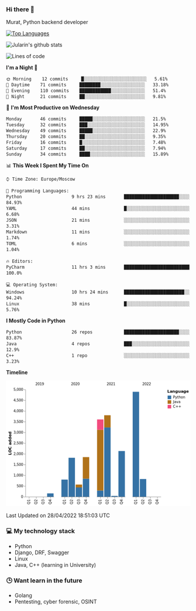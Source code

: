 ### Hi there 👋

Murat, Python backend developer

[![Top Languages](https://github-readme-stats.vercel.app/api/top-langs/?username=Jularin&layout=compact)]()

![Jularin's github stats](https://github-readme-stats.vercel.app/api?username=Jularin&show_icons=true&include_all_commits=true&count_private=true)

<!--START_SECTION:waka-->
![Lines of code](https://img.shields.io/badge/From%20Hello%20World%20I%27ve%20Written-20%20Thousand%20lines%20of%20code-blue)

**I'm a Night 🦉** 

```text
🌞 Morning    12 commits     █░░░░░░░░░░░░░░░░░░░░░░░░   5.61% 
🌆 Daytime    71 commits     ████████░░░░░░░░░░░░░░░░░   33.18% 
🌃 Evening    110 commits    ████████████░░░░░░░░░░░░░   51.4% 
🌙 Night      21 commits     ██░░░░░░░░░░░░░░░░░░░░░░░   9.81%

```
📅 **I'm Most Productive on Wednesday** 

```text
Monday       46 commits     █████░░░░░░░░░░░░░░░░░░░░   21.5% 
Tuesday      32 commits     ███░░░░░░░░░░░░░░░░░░░░░░   14.95% 
Wednesday    49 commits     █████░░░░░░░░░░░░░░░░░░░░   22.9% 
Thursday     20 commits     ██░░░░░░░░░░░░░░░░░░░░░░░   9.35% 
Friday       16 commits     █░░░░░░░░░░░░░░░░░░░░░░░░   7.48% 
Saturday     17 commits     ██░░░░░░░░░░░░░░░░░░░░░░░   7.94% 
Sunday       34 commits     ████░░░░░░░░░░░░░░░░░░░░░   15.89%

```


📊 **This Week I Spent My Time On** 

```text
⌚︎ Time Zone: Europe/Moscow

💬 Programming Languages: 
Python                   9 hrs 23 mins       █████████████████████░░░░   84.93% 
YAML                     44 mins             █░░░░░░░░░░░░░░░░░░░░░░░░   6.68% 
JSON                     21 mins             ░░░░░░░░░░░░░░░░░░░░░░░░░   3.31% 
Markdown                 11 mins             ░░░░░░░░░░░░░░░░░░░░░░░░░   1.74% 
TOML                     6 mins              ░░░░░░░░░░░░░░░░░░░░░░░░░   1.04%

🔥 Editors: 
PyCharm                  11 hrs 3 mins       █████████████████████████   100.0%

💻 Operating System: 
Windows                  10 hrs 24 mins      ███████████████████████░░   94.24% 
Linux                    38 mins             █░░░░░░░░░░░░░░░░░░░░░░░░   5.76%

```

**I Mostly Code in Python** 

```text
Python                   26 repos            █████████████████████░░░░   83.87% 
Java                     4 repos             ███░░░░░░░░░░░░░░░░░░░░░░   12.9% 
C++                      1 repo              ░░░░░░░░░░░░░░░░░░░░░░░░░   3.23%

```


**Timeline**

![Chart not found](https://raw.githubusercontent.com/Jularin/Jularin/main/charts/bar_graph.png) 


 Last Updated on 28/04/2022 18:51:03 UTC
<!--END_SECTION:waka-->

### 💻 My technology stack
 - Python
 - Django, DRF, Swagger
 - Linux 
 - Java, C++ (learning in University)

### 🕒 Want learn in the future
 - Golang
 - Pentesting, cyber forensic, OSINT
